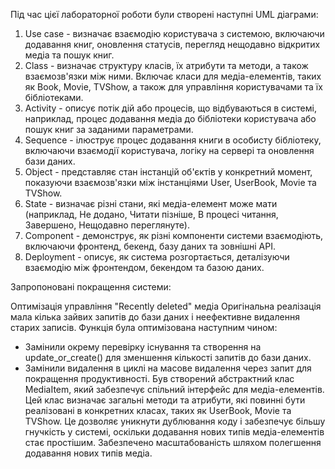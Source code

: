 Під час цієї лабораторної роботи були створені наступні UML діаграми:

1. Use case - визначає взаємодію користувача з системою, включаючи додавання книг, оновлення статусів, перегляд нещодавно відкритих медіа та пошук книг.
2. Class - визначає структуру класів, їх атрибути та методи, а також взаємозв'язки між ними. Включає класи для медіа-елементів, таких як Book, Movie, TVShow,
а також для управління користувачами та їх бібліотеками.
3. Activity -  описує потік дій або процесів, що відбуваються в системі, наприклад, процес додавання медіа до бібліотеки користувача або пошук книг за заданими параметрами.
4. Sequence - ілюструє процес додавання книги в особисту бібліотеку, включаючи взаємодії користувача, логіку на сервері та оновлення бази даних.
5. Object - представляє стан інстанцій об'єктів у конкретний момент, показуючи взаємозв'язки між інстанціями User, UserBook, Movie та TVShow.
6. State - визначає різні стани, які медіа-елемент може мати (наприклад, Не додано, Читати пізніше, В процесі читання, Завершено, Нещодавно переглянуте).
7. Component - демонструє, як різні компоненти системи взаємодіють, включаючи фронтенд, бекенд, базу даних та зовнішні API.
8. Deployment - описує, як система розгортається, деталізуючи взаємодію між фронтендом, бекендом та базою даних.

Запропоновані покращення системи:

Оптимізація управління "Recently deleted" медіа
Оригінальна реалізація мала кілька зайвих запитів до бази даних і неефективне видалення старих записів. Функція була оптимізована наступним чином:
  - Замінили окрему перевірку існування та створення на update_or_create() для зменшення кількості запитів до бази даних.
  - Замінили видалення в циклі на масове видалення через запит для покращення продуктивності.
Був створений абстрактний клас MediaItem, який забезпечує спільний інтерфейс для медіа-елементів. Цей клас визначає загальні методи та атрибути,
які повинні бути реалізовані в конкретних класах, таких як UserBook, Movie та TVShow. Це дозволяє уникнути дублювання коду і забезпечує більшу
гнучкість у системі, оскільки додавання нових типів медіа-елементів стає простішим.
Забезпечено масштабованість шляхом полегшення додавання нових типів медіа.

